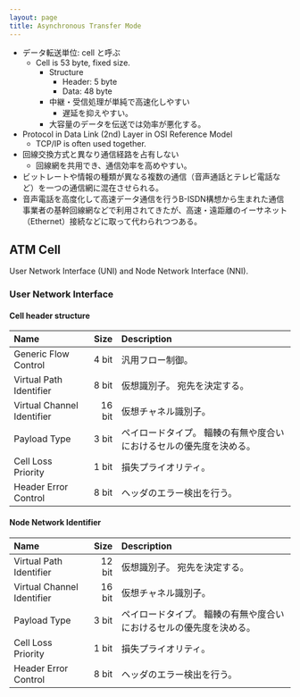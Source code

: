 ```yaml
---
layout: page
title: Asynchronous Transfer Mode
---
```



* データ転送単位: cell と呼ぶ
    * Cell is 53 byte, fixed size.
        * Structure
            * Header: 5 byte
            * Data: 48 byte 
        * 中継・受信処理が単純で高速化しやすい
            * 遅延を抑えやすい。
        * 大容量のデータを伝送では効率が悪化する。
* Protocol in Data Link (2nd) Layer in OSI Reference Model
    * TCP/IP is often used together.
* 回線交換方式と異なり通信経路を占有しない
    * 回線網を共用でき、通信効率を高めやすい。
* ビットレートや情報の種類が異なる複数の通信（音声通話とテレビ電話など）を一つの通信網に混在させられる。
* 音声電話を高度化して高速データ通信を行うB-ISDN構想から生まれた通信事業者の基幹回線網などで利用されてきたが、高速・遠距離のイーサネット（Ethernet）接続などに取って代わられつつある。

## ATM Cell

User Network Interface (UNI) and Node Network Interface (NNI).

### User Network Interface

#### Cell header structure

| Name | Size | Description |
|:--|--:|:--|
| Generic Flow Control | 4 bit | 汎用フロー制御。 |
| Virtual Path Identifier | 8 bit | 仮想識別子。 宛先を決定する。 |
| Virtual Channel Identifier | 16 bit | 仮想チャネル識別子。 |
| Payload Type | 3 bit | ペイロードタイプ。 輻輳の有無や度合いにおけるセルの優先度を決める。 |
| Cell Loss Priority | 1 bit | 損失プライオリティ。 |
| Header Error Control | 8 bit | ヘッダのエラー検出を行う。 |

#### Node Network Identifier

| Name | Size | Description |
|:--|--:|:--|
| Virtual Path Identifier | 12 bit | 仮想識別子。 宛先を決定する。 |
| Virtual Channel Identifier | 16 bit | 仮想チャネル識別子。 |
| Payload Type | 3 bit | ペイロードタイプ。 輻輳の有無や度合いにおけるセルの優先度を決める。 |
| Cell Loss Priority | 1 bit | 損失プライオリティ。 |
| Header Error Control | 8 bit | ヘッダのエラー検出を行う。 |
